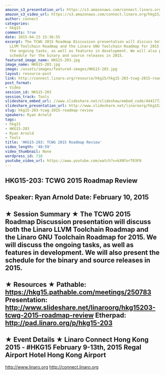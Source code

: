 ```yaml
---
amazon_s3_presentation_url: https://s3.amazonaws.com/connect.linaro.org/hkg15/Videos/02-10-Tuesday/HKG15-203.pdf
amazon_s3_video_url: https://s3.amazonaws.com/connect.linaro.org/hkg15/Videos/02-10-Tuesday/HKG15-203+TCWG+2015+Roadmap+Review.mp4
author: connect
categories:
- hkg15
comments: true
date: 2015-04-23 15:36:55
excerpt: The TCWG 2015 Roadmap Discussion presentation will discuss both the Linaro
  LLVM Toolchain Roadmap and the Linaro GNU Toolchain Roadmap for 2015. We will discuss
  the ongoing tasks, as well as features in development. We will also present the
  schedule for the binary and source releases in 2015.
featured_image_name: HKG15-203.jpg
image_name: HKG15-203.jpg
image: /assets/images/featured-images/HKG15-203.jpg
layout: resource-post
link: http://connect.linaro.org/resource/hkg15/hkg15-203-tcwg-2015-roadmap-review/
post_format:
- Video
session_id: HKG15-203
session_track: Tools
slideshare_embed_url: //www.slideshare.net/slideshow/embed_code/44417722
slideshare_presentation_url: http://www.slideshare.net/linaroorg/hkg15203-tcwg-2015-roadmap-review
slug: hkg15-203-tcwg-2015-roadmap-review
speakers: Ryan Arnold
tags:
- hkg15
- HKG15-203
- Ryan Arnold
- Tools
title: 'HKG15-203: TCWG 2015 Roadmap Review'
video_length: '48:59'
video_thumbnail: None
wordpress_id: 718
youtube_video_url: https://www.youtube.com/watch?v=kXNforT03F0
---
```


HKG15-203: TCWG 2015 Roadmap Review
---------------------------------------------------
Speaker: Ryan Arnold
Date: February 10, 2015
---------------------------------------------------
★ Session Summary ★
The TCWG 2015 Roadmap Discussion presentation will discuss both the Linaro LLVM Toolchain Roadmap and the Linaro GNU Toolchain Roadmap for 2015. We will discuss the ongoing tasks, as well as features in development. We will also present the schedule for the binary and source releases in 2015.
--------------------------------------------------
★ Resources ★
Pathable: https://hkg15.pathable.com/meetings/250783
Presentation:  http://www.slideshare.net/linaroorg/hkg15203-tcwg-2015-roadmap-review
Etherpad: http://pad.linaro.org/p/hkg15-203
---------------------------------------------------
★ Event Details ★
Linaro Connect Hong Kong 2015 - #HKG15
February 9-13th, 2015
Regal Airport Hotel Hong Kong Airport
---------------------------------------------------
http://www.linaro.org
http://connect.linaro.org

